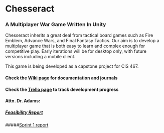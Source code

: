 # Chesseract
### A Multiplayer War Game Written In Unity
Chesseract inherits a great deal from tactical board games such as Fire Emblem, Advance Wars, and Final Fantasy Tactics. Our aim is to develop a multiplayer game that is both easy to learn and complex enough for competitive play. Early iterations will be for desktop only, with future versions including a mobile client.

This game is being developed as a capstone project for CIS 467.

#### Check the [Wiki page](https://github.com/SpylerMcCarThief/chesseract/wiki) for documentation and journals
#### Check the [Trello page](https://trello.com/b/6nIQNK1d/main) to track development progress

#### Attn. Dr. Adams: 
##### [Feasibility Report](https://docs.google.com/document/d/1_bgDCjhfMrPDKB1yQ9b6JkNd2dLFT0kXREPeH9mzDPc)
#####[Sprint 1 report](https://docs.google.com/document/d/1hVokgYoqMpwGDgCQJZG_CuS6j3kLLSZWTvUFGbuWQ1k/edit)

